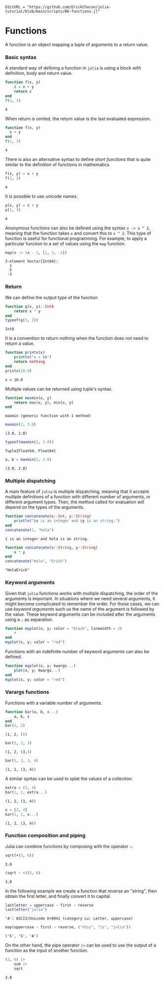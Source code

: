 ```@meta
EditURL = "https://github.com/ErickChacon/julia-tutorial/blob/main/scripts/06-functions.jl"
```

# Functions

A function is an object mapping a tuple of arguments to a return value.

### Basic syntax

A standard way of defining a function in `julia` is using a block with definition, body
and return value.

````julia
function f(x, y)
    z = x + y
    return z
end
f(1, 3)
````

````
4
````

When return is omited, the return value is the last evaluated expression.

````julia
function f(x, y)
  x + y
end
f(1, 3)
````

````
4
````

There is also an alternative syntax to define *short functions* that is quite similar to
the definition of functions in mathematics.

````julia
f(x, y) = x + y
f(1, 3)
````

````
4
````

It is possible to use unicode names.

````julia
ρ(x, y) = x + y
ρ(1, 3)
````

````
4
````

Anonymous functions can also be defined using the syntax `x -> x ^ 2`, meaning that the
function takes `x` and convert this to `x ^ 2`. This type of function is useful for
functional programming. For example, to apply a particular function to a set of values
using the `map` function.

````julia
map(x -> 2x - 1, [1, 3, -1])
````

````
3-element Vector{Int64}:
  1
  5
 -3
````

### Return

We can define the output type of the function

````julia
function g(x, y)::Int8
    return x * y
end
typeof(g(3, 2))
````

````
Int8
````

It is a convention to return nothing when the function does not need to return a value.

````julia
function printx(x)
    println("x = $x")
    return nothing
end
printx(10.0)
````

````
x = 10.0

````

Multiple values can be returned using tuple's syntax.

````julia
function maxmin(x, y)
    return max(x, y), min(x, y)
end
````

````
maxmin (generic function with 1 method)
````

````julia
maxmin(2, 3.0)
````

````
(3.0, 2.0)
````

````julia
typeof(maxmin(2, 3.0))
````

````
Tuple{Float64, Float64}
````

````julia
a, b = maxmin(2, 3.0)
````

````
(3.0, 2.0)
````

### Multiple dispatching

A main feature of `julia` is multiple dispatching, meaning that it accepts multiple
definitions of a function with different number of arguments, or different argument
types. Then, the method called for evaluation will depend on the types of the arguments.

````julia
function concatenate(x::Int, y::String)
    println("$x is an integer and $y is an string.")
end
concatenate(1, "hola")
````

````
1 is an integer and hola is an string.

````

````julia
function concatenate(x::String, y::String)
    x * y
end
concatenate("Hola", "Erick")
````

````
"HolaErick"
````

### Keyword arguments

Given that `julia` functions works with multiple dispatching, the order of the arguments
is important. In situations where we need several arguments, it might become complicated
to remember the order. For those cases, we can use *keyword arguments* such us the name
of the argument is followed by the value. These keyword arguments can be included after
the arguments using a `;` as separation.

```julia
function myplot(x, y; color = "black", linewidth = 2)
    #
end
myplot(x, y; color = "red")
```

Functions with an indefinite number of keyword arguments can also be defined.

```julia
function myplot(x, y; kwargs...)
    plot(x, y; kwargs...)
end
myplot(x, y; color = "red")
```

### Varargs functions

Functions with a variable number of arguments.

````julia
function bar(a, b, x...)
    a, b, x
end
bar(1, 2)
````

````
(1, 2, ())
````

````julia
bar(1, 2, 3)
````

````
(1, 2, (3,))
````

````julia
bar(1, 2, 3, 4)
````

````
(1, 2, (3, 4))
````

A similar syntax can be used to splat the values of a collection.

````julia
extra = (3, 4)
bar(1, 2, extra...)
````

````
(1, 2, (3, 4))
````

````julia
x = [3, 4]
bar(1, 2, x...)
````

````
(1, 2, (3, 4))
````

### Function composition and piping

Julia can combine functions by composing with the operator `∘`.

````julia
sqrt(+(3, 6))
````

````
3.0
````

````julia
(sqrt ∘ +)(3, 6)
````

````
3.0
````

In the following example we create a function that reverse an "string", then obtain the
first letter, and finally convert it to capital.

````julia
lastletter = uppercase ∘ first ∘ reverse
lastletter("julia")
````

````
'A': ASCII/Unicode U+0041 (category Lu: Letter, uppercase)
````

````julia
map(uppercase ∘ first ∘ reverse, ("this", "is", "julia"))
````

````
('S', 'S', 'A')
````

On the other hand, the pipe operator `|>` can be used to use the output of a function as
the input of another function.

````julia
(3, 6) |>
    sum |>
    sqrt
````

````
3.0
````

